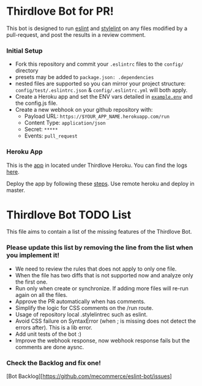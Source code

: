 # Thirdlove Bot for PR! 

This bot is designed to run [eslint][] and [stylelint][] on any files modified by a pull-request, and post the results 
in a review comment.

### Initial Setup
  - Fork this repository and commit your `.eslintrc` files to the `config/` directory
  - presets may be added to `package.json: .dependencies`
  - nested files are supported so you can mirror your project structure: `config/test/.eslintrc.json` & 
    `config/.eslintrc.yml` will both apply.
  - Create a Heroku app and set the ENV vars detailed in [`example.env`](example.env) and the config.js file.
  - Create a new webhook on your github repository with:
    - Payload URL: `https://$YOUR_APP_NAME.herokuapp.com/run`
    - Content Type: `application/json`
    - Secret: `*****`
    - Events: `pull_request`

[eslint]: http://eslint.org
[stylelint]: https://stylelint.io/

### Heroku App

This is the [app][] in located under Thirdlove Heroku. You can find the logs [here]. 

Deploy the app by following these [steps][]. Use remote heroku and deploy in master. 

[app]: https://dashboard.heroku.com/apps/linter-bot/deploy/heroku-git
[here]: https://papertrailapp.com/systems/linter-bot/events
[steps]: https://dashboard.heroku.com/apps/linter-bot/deploy/heroku-git

# Thirdlove Bot TODO List

This file aims to contain a list of the missing features of the Thirdlove Bot. 

### Please update this list by removing the line from the list when you implement it! 
  
  - We need to review the rules that does not apply to only one file.
  - When the file has two diffs that is not supported now and analyze only the first one. 
  - Run only when create or synchronize. If adding more files will re-run again on all the files.
  - Approve the PR automatically when has comments. 
  - Simplify the logic for CSS comments on the /run route.
  - Usage of repository local .stylelintrec such as eslint.
  - Avoid CSS failure on SyntaxError (when ; is missing does not detect the errors after). This is a lib error.
  - Add unit tests of the bot :) 
  - Improve the webhook response, now webhook response fails but the comments are done aysnc.
  
### Check the Backlog and fix one!

[Bot Backlog][https://github.com/mecommerce/eslint-bot/issues]

 
 
 

